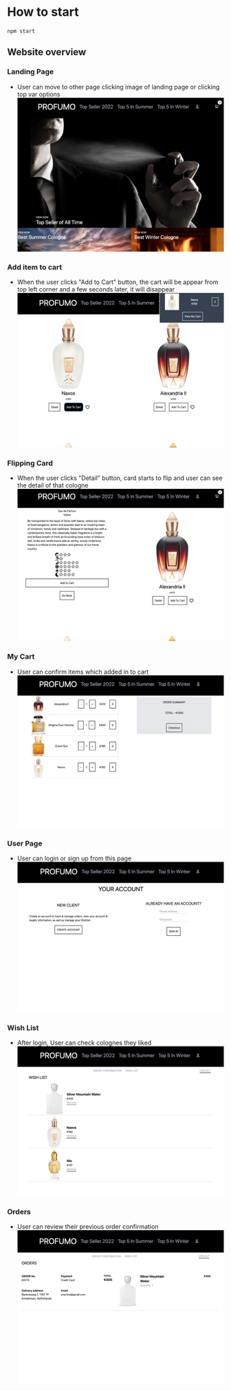 # How to start
```
npm start
```

## Website overview
### Landing Page
* User can move to other page clicking image of landing page or clicking top var options
![alt text](./src/images/landing-page-image.png)

### Add item to cart
* When the user clicks "Add to Cart" button, the cart will be appear from top left corner and a few seconds later, it will disappear 
![alt text](./src/images/add-to-cart.png)

### Flipping Card
* When the user clicks "Detail" button, card starts to flip and user can see the detail of that cologne
![alt text](./src/images/flipping-card.png)

### My Cart
* User can confirm items which added in to cart
![alt text](./src/images/my-cart.png)


### User Page
* User can login or sign up from this page
![alt text](./src/images/login-signin-page.png)

### Wish List
* After login, User can check colognes they liked
![alt text](./src/images/wish-list.png)

### Orders
* User can review their previous order confirmation
![alt text](./src/images/order-confirmation.png)

